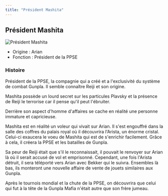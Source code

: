 ```yaml
---
title: "Président Mashita"
---
```


Président Mashita
-----------------


![Président Mashita](/images/stories/saga/gundambf/persos/mashita.png)


* Origine : Arian
* Fonction : Président de la PPSE


### Histoire


Président de la PPSE, la compagnie qui a créé et a l'exclusivité du système de combat Gunpla. Il semble connaître Reiji et son origine.


Mashita possède un lourd secret sur les particules Plavsky et la présence de Reiji le terrorise car il pense qu'il peut l'ébruiter.


Derrière son aspect d'homme d'affaires se cache en réalité une personne immature et capricieuse.


Mashita est en réalité un voleur qui vivait sur Arian. Il s'est engouffré dans la salle des coffres du palais royal où il découvrira l'Arista, un énorme cristal. Celui-ci exaucera le voeu de Mashita qui est de s'enrichir facilement. Grâce à cela, il créera la PPSE et les batailles de Gunpla.


Sa peur de Reiji était que s'il le reconnaissait, il pouvait le renvoyer sur Arian là où il serait accusé de vol et emprisonné. Cependant, une fois l'Arista détruit, il sera téléporté vers Arian avec Bekker qui le suivra. Ensembles là bas, ils monteront une nouvelle affaire de vente de jouets similaires aux Gunpla.


Après le tournois mondial et la chute de la PPSE, on découvrira que celui qui fut à la tête de la Gunpla Mafia n'était autre que son frère jumeau.


